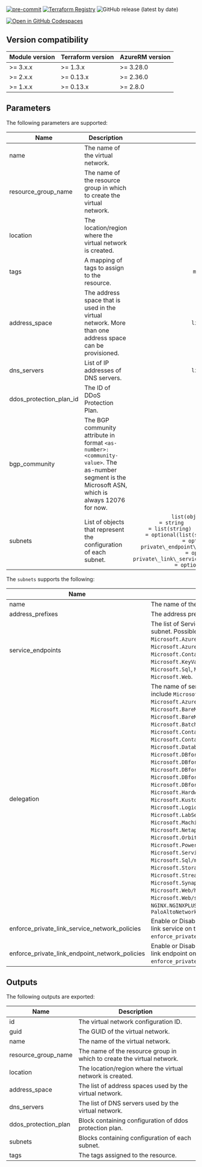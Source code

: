 <!-- markdownlint-disable MD041 MD013 -->

[![pre-commit](https://img.shields.io/badge/pre--commit-enabled-brightgreen?logo=pre-commit)](https://github.com/pre-commit/pre-commit)
[![Terraform Registry](https://img.shields.io/badge/Terraform-registry-blueviolet.svg?logo=terraform)](https://registry.terraform.io/modules/aztfm/virtual-network/azurerm/)
![GitHub release (latest by date)](https://img.shields.io/github/v/release/aztfm/terraform-azurerm-virtual-network?label=Release)

[![Open in GitHub Codespaces](https://github.com/codespaces/badge.svg)](https://codespaces.new/aztfm/terraform-azurerm-virtual-network?quickstart=1)

## Version compatibility

| Module version | Terraform version | AzureRM version |
| -------------- | ----------------- | --------------- |
| >= 3.x.x       | >= 1.3.x          | >= 3.28.0       |
| >= 2.x.x       | >= 0.13.x         | >= 2.36.0       |
| >= 1.x.x       | >= 0.13.x         | >= 2.8.0        |

<!-- BEGIN_TF_DOCS -->

## Parameters

The following parameters are supported:

| Name | Description | Type | Default | Required |
| ---- | ----------- | :--: | :-----: | :------: |
| name| The name of the virtual network.| `string`| n/a| yes |
| resource_group_name| The name of the resource group in which to create the virtual network.| `string`| n/a| yes |
| location| The location/region where the virtual network is created.| `string`| n/a| yes |
| tags| A mapping of tags to assign to the resource.| `map(string)`| `{}`| no |
| address_space| The address space that is used in the virtual network. More than one address space can be provisioned.| `list(string)`| n/a| yes |
| dns_servers| List of IP addresses of DNS servers.| `list(string)`| `[]`| no |
| ddos_protection_plan_id| The ID of DDoS Protection Plan.| `string`| `null`| no |
| bgp_community| The BGP community attribute in format `<as-number>:<community-value>`. The as-number segment is the Microsoft ASN, which is always 12076 for now.| `string`| `null`| no |
| subnets| List of objects that represent the configuration of each subnet.| `list(object({        name                                          = string        address\_prefixes                              = list(string)        service\_endpoints                             = optional(list(string))        delegation                                    = optional(string)        private\_endpoint\_network\_policies\_enabled     = optional(bool)        private\_link\_service\_network\_policies\_enabled = optional(bool)    }))`| `[]`| no |

The `subnets` supports the following:

| Name                                                | Description                                                                                                                                                                                                                                                                                                                                                                                                                                                                                                                                                                                                                                                                                                                                                                                                                                                                                                                                                                                                                                                                                                                                                                                                                                               |      Type      | Default | Required |
| --------------------------------------------------- | --------------------------------------------------------------------------------------------------------------------------------------------------------------------------------------------------------------------------------------------------------------------------------------------------------------------------------------------------------------------------------------------------------------------------------------------------------------------------------------------------------------------------------------------------------------------------------------------------------------------------------------------------------------------------------------------------------------------------------------------------------------------------------------------------------------------------------------------------------------------------------------------------------------------------------------------------------------------------------------------------------------------------------------------------------------------------------------------------------------------------------------------------------------------------------------------------------------------------------------------------------- | :------------: | :-----: | :------: |
| name                                                | The name of the subnet.                                                                                                                                                                                                                                                                                                                                                                                                                                                                                                                                                                                                                                                                                                                                                                                                                                                                                                                                                                                                                                                                                                                                                                                                                                   |    `string`    |   n/a   |   yes    |
| address_prefixes                                   | The address prefix/es to use for the subnet.                                                                                                                                                                                                                                                                                                                                                                                                                                                                                                                                                                                                                                                                                                                                                                                                                                                                                                                                                                                                                                                                                                                                                                                                              | `list(string)` |   n/a   |   yes    |
| service_endpoints                                  | The list of Service endpoints to associate with the subnet. Possible values include: `Microsoft.AzureActiveDirectory`, `Microsoft.AzureCosmosDB`, `Microsoft.ContainerRegistry`, `Microsoft.EventHub`, `Microsoft.KeyVault`, `Microsoft.ServiceBus`, `Microsoft.Sql`, `Microsoft.Storage` and `Microsoft.Web`.                                                                                                                                                                                                                                                                                                                                                                                                                                                                                                                                                                                                                                                                                                                                                                                                                                                                                                                                            | `list(string)` | `null`  |    no    |
| delegation                                          | The name of service to delegate to. Possible values include `Microsoft.ApiManagement/service`, `Microsoft.AzureCosmosDB/clusters`, `Microsoft.BareMetal/AzureVMware`, `Microsoft.BareMetal/CrayServers`, `Microsoft.Batch/batchAccounts`, `Microsoft.ContainerInstance/containerGroups`, `Microsoft.ContainerService/managedClusters`, `Microsoft.Databricks/workspaces`, `Microsoft.DBforMySQL/flexibleServers`, `Microsoft.DBforMySQL/serversv2`, `Microsoft.DBforPostgreSQL/flexibleServers`, `Microsoft.DBforPostgreSQL/serversv2`, `Microsoft.DBforPostgreSQL/singleServers`, `Microsoft.HardwareSecurityModules/dedicatedHSMs`, `Microsoft.Kusto/clusters`, `Microsoft.Logic/integrationServiceEnvironments`, `Microsoft.LabServices/labplans`, `Microsoft.MachineLearningServices/workspaces`, `Microsoft.Netapp/volumes`, `Microsoft.Orbital/orbitalGateways`, `Microsoft.PowerPlatform/vnetaccesslinks`, `Microsoft.ServiceFabricMesh/networks`, `Microsoft.Sql/managedInstances`, `Microsoft.StoragePool/diskPools`, `Microsoft.StreamAnalytics/streamingJobs`, `Microsoft.Synapse/workspaces`, `Microsoft.Web/hostingEnvironments`, `Microsoft.Web/serverFarms`, `NGINX.NGINXPLUS/nginxDeployments` and `PaloAltoNetworks.Cloudngfw/firewalls` |    `string`    | `null`  |    no    |
| enforce_private_link_service_network_policies  | Enable or Disable network policies for the private link service on the subnet. Conflicts with `enforce_private_link_endpoint_network_policies`.                                                                                                                                                                                                                                                                                                                                                                                                                                                                                                                                                                                                                                                                                                                                                                                                                                                                                                                                                                                                                                                                                                           |     `bool`     |  false  |    no    |
| enforce_private_link_endpoint_network_policies | Enable or Disable network policies for the private link endpoint on the subnet. Conflicts with `enforce_private_link_service_network_policies`.                                                                                                                                                                                                                                                                                                                                                                                                                                                                                                                                                                                                                                                                                                                                                                                                                                                                                                                                                                                                                                                                                                           |     `bool`     |  false  |    no    |

## Outputs

The following outputs are exported:

| Name | Description |
| ---- | ------------|
| id| The virtual network configuration ID. |
| guid| The GUID of the virtual network. |
| name| The name of the virtual network. |
| resource_group_name| The name of the resource group in which to create the virtual network. |
| location| The location/region where the virtual network is created. |
| address_space| The list of address spaces used by the virtual network. |
| dns_servers| The list of DNS servers used by the virtual network. |
| ddos_protection_plan| Block containing configuration of ddos protection plan. |
| subnets| Blocks containing configuration of each subnet. |
| tags| The tags assigned to the resource. |

<!-- END_TF_DOCS -->
